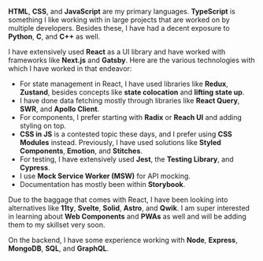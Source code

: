 **HTML**, **CSS**, and **JavaScript** are my primary languages. **TypeScript** is something I like working with in large projects that are worked on by multiple developers. Besides these, I have had a decent exposure to **Python**, **C**, and **C++** as well.

I have extensively used **React** as a UI library and have worked with frameworks like **Next.js** and **Gatsby**. Here are the various technologies with which I have worked in that endeavor:

- For state management in React, I have used libraries like **Redux**, **Zustand**, besides concepts like **state colocation** and **lifting state up**.
- I have done data fetching mostly through libraries like **React Query**, **SWR**, and **Apollo Client**.
- For components, I prefer starting with **Radix** or **Reach UI** and adding styling on top.
- **CSS in JS** is a contested topic these days, and I prefer using **CSS Modules** instead. Previously, I have used solutions like **Styled Components**, **Emotion**, and **Stitches**.
- For testing, I have extensively used **Jest**, the **Testing Library**, and **Cypress**.
- I use **Mock Service Worker (MSW)** for API mocking.
- Documentation has mostly been within **Storybook**.

Due to the baggage that comes with React, I have been looking into alternatives like **11ty**, **Svelte**, **Solid**, **Astro**, and **Qwik**. I am super interested in learning about **Web Components** and **PWAs** as well and will be adding them to my skillset very soon.

On the backend, I have some experience working with **Node**, **Express**, **MongoDB**, **SQL**, and **GraphQL**.
